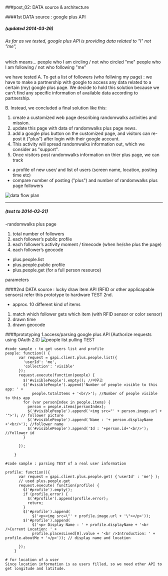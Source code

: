 ###post_02: DATA source & architecture

####1st DATA source : google plus  API 
##### (updated 2014-03-26)

###### As far as we tested, google plus API is providing data related to "I" not "me", 
which means...
people who I am circling / not who circled "me"
people who I am following / not who following "me"

we have tested
A. To get a list of followers (who follwing my page) : 
we have to make a partnership with google to access any data related to a certain (my) google plus page. We decide to hold this solution because we can't find any specific information of available data according to partnership.

B. Instead, we concluded a final solution like this:

1. create a customized web page describing randomwalks activities and mission.
2. update this page with data of randomwalks plus page news.
3. add a google plus button on the customized page, and visitors can re-post it ("plus") after login with their google account.
4. This activity will spread randomwalks information out, which we consider as "support".
5. Once visitors post randomwalks information on thier plus page, we can track
- a profile of new user/ and list of users (screen name, location, posting time etc)
- compare number of posting ("plus") and number of randomwalks plus page followers

![data flow plan](https://raw.github.com/randomwalks/devart-template/master/project_images/dataFlow.jpg "data flow plan")



-------------------------------------------

##### (test to  2014-03-21)

-randomwalks plus page 
 1. total number of followers
 2. each follower’s public profile
 3. each follower’s activity moment / timecode (when he/she plus the page)
 4. each follower’s geocode

- plus.people.list
- plus.people.public profile
- plus.people.get (for a full person resource)

parameters 

####2nd DATA source : lucky draw item API (RFID or other applicapable sensors)
refer this prototype to hardware TEST 2nd.

- approx. 10 different kind of items
 1. match which follower gets which item (with RFID sensor or color sensor)
 2. drawn time
 3. drawn geocode

####prototyping 
1.access/parsing google plus API (Authorize requests using OAuth 2.0)
![people list pulling TEST](https://raw.github.com/randomwalks/devart-template/master/project_images/backEnd_pullingListPeople_000.jpg "people list pulling TEST")

```
#code sample : to get users list and profile
people: function() {
      var request = gapi.client.plus.people.list({ 
        'userId': 'me', 
        'collection': 'visible'
      });
      request.execute(function(people) {
        $('#visiblePeople').empty(); //비우고
        $('#visiblePeople').append('Number of people visible to this app: ' +
            people.totalItems + '<br/>'); //Number of people visible to this app 
        for (var personIndex in people.items) {
          person = people.items[personIndex];
          $('#visiblePeople').append('<img src="' + person.image.url + '">'); // follower picture
          $('#visiblePeople').append('Name : '+ person.displayName +'<br/>'); //follower name
          $('#visiblePeople').append('Id : '+person.id+'<br/>'); //follower id 
        } 
          
      });
      
    }

#code sample : parsing TEST of a real user information

profile: function(){
      var request = gapi.client.plus.people.get( {'userId' : 'me'} ); 
      // used plus.people.get 
      request.execute( function(profile) {
        $('#profile').empty();
        if (profile.error) {
          $('#profile').append(profile.error);
          return;
        }
        $('#profile').append(
            $('<p><img src=\"' + profile.image.url + '\"></p>'));
        $('#profile').append(
            $('<p> Display Name : ' + profile.displayName + '<br />Current Location: ' + 
            profile.placesLived[0].value + '<br />Introduction: ' + profile.aboutMe + '</p>')); // display name and location
        
      });
    }

# for location of a user
Since location information is as users filled, so we need other API to get longitude and latitude.

```

